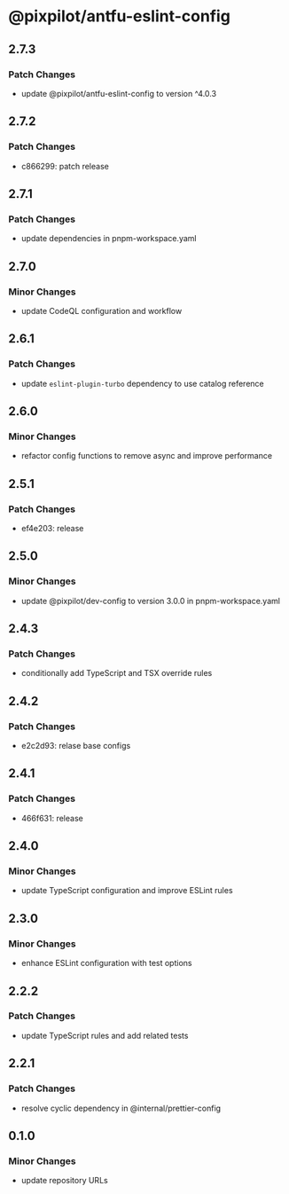 # @pixpilot/antfu-eslint-config

## 2.7.3

### Patch Changes

- update @pixpilot/antfu-eslint-config to version ^4.0.3

## 2.7.2

### Patch Changes

- c866299: patch release

## 2.7.1

### Patch Changes

- update dependencies in pnpm-workspace.yaml

## 2.7.0

### Minor Changes

- update CodeQL configuration and workflow

## 2.6.1

### Patch Changes

- update `eslint-plugin-turbo` dependency to use catalog reference

## 2.6.0

### Minor Changes

- refactor config functions to remove async and improve performance

## 2.5.1

### Patch Changes

- ef4e203: release

## 2.5.0

### Minor Changes

- update @pixpilot/dev-config to version 3.0.0 in pnpm-workspace.yaml

## 2.4.3

### Patch Changes

- conditionally add TypeScript and TSX override rules

## 2.4.2

### Patch Changes

- e2c2d93: relase base configs

## 2.4.1

### Patch Changes

- 466f631: release

## 2.4.0

### Minor Changes

- update TypeScript configuration and improve ESLint rules

## 2.3.0

### Minor Changes

- enhance ESLint configuration with test options

## 2.2.2

### Patch Changes

- update TypeScript rules and add related tests

## 2.2.1

### Patch Changes

- resolve cyclic dependency in @internal/prettier-config

## 0.1.0

### Minor Changes

- update repository URLs

